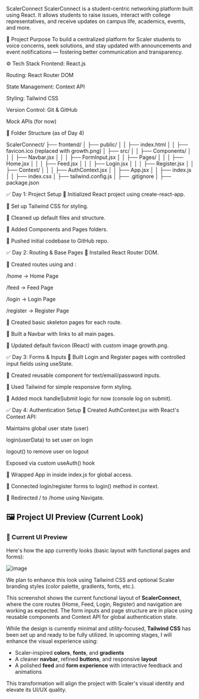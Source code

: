 
ScalerConnect
ScalerConnect is a student-centric networking platform built using React. It allows students to raise issues, interact with college representatives, and receive updates on campus life, academics, events, and more.

🌱 Project Purpose
To build a centralized platform for Scaler students to voice concerns, seek solutions, and stay updated with announcements and event notifications — fostering better communication and transparency.

⚙️ Tech Stack
Frontend: React.js

Routing: React Router DOM

State Management: Context API

Styling: Tailwind CSS

Version Control: Git & GitHub

Mock APIs (for now)

📁 Folder Structure (as of Day 4)


ScalerConnect/
├── frontend/
│   ├── public/
│   │   ├── index.html
│   │   ├── favicon.ico (replaced with growth.png)
│   ├── src/
│   │   ├── Components/
│   │   │   ├── Navbar.jsx
│   │   │   ├── FormInput.jsx
│   │   ├── Pages/
│   │   │   ├── Home.jsx
│   │   │   ├── Feed.jsx
│   │   │   ├── Login.jsx
│   │   │   ├── Register.jsx
│   │   ├── Context/
│   │   │   ├── AuthContext.jsx
│   │   ├── App.jsx
│   │   ├── index.js
│   │   ├── index.css
│   ├── tailwind.config.js
│   ├── .gitignore
│   ├── package.json

✅ Day 1: Project Setup
🔹 Initialized React project using create-react-app.

🔹 Set up Tailwind CSS for styling.

🔹 Cleaned up default files and structure.

🔹 Added Components and Pages folders.

🔹 Pushed initial codebase to GitHub repo.

✅ Day 2: Routing & Base Pages
🔹 Installed React Router DOM.

🔹 Created routes using <BrowserRouter> and <Routes>:

/home → Home Page

/feed → Feed Page

/login → Login Page

/register → Register Page

🔹 Created basic skeleton pages for each route.

🔹 Built a Navbar with links to all main pages.

🔹 Updated default favicon (React) with custom image growth.png.

✅ Day 3: Forms & Inputs
🔹 Built Login and Register pages with controlled input fields using useState.

🔹 Created reusable <FormInput /> component for text/email/password inputs.

🔹 Used Tailwind for simple responsive form styling.

🔹 Added mock handleSubmit logic for now (console log on submit).

✅ Day 4: Authentication Setup
🔹 Created AuthContext.jsx with React's Context API:

Maintains global user state (user)

login(userData) to set user on login

logout() to remove user on logout

Exposed via custom useAuth() hook

🔹 Wrapped App in <AuthProvider /> inside index.js for global access.

🔹 Connected login/register forms to login() method in context.

🔹 Redirected / to /home using Navigate.



## 🖼️ Project UI Preview (Current Look)

### 📸 Current UI Preview

Here's how the app currently looks (basic layout with functional pages and forms):

![image](https://github.com/user-attachments/assets/bca45d1b-9e0e-4d40-8a18-c8df1e129a51)

We plan to enhance this look using Tailwind CSS and optional Scaler branding styles (color palette, gradients, fonts, etc.).


This screenshot shows the current functional layout of **ScalerConnect**, where the core routes (Home, Feed, Login, Register) and navigation are working as expected. The form inputs and page structure are in place using reusable components and Context API for global authentication state.

While the design is currently minimal and utility-focused, **Tailwind CSS** has been set up and ready to be fully utilized. In upcoming stages, I will enhance the visual experience using:

- Scaler-inspired **colors**, **fonts**, and **gradients**
- A cleaner **navbar**, refined **buttons**, and responsive **layout**
- A polished **feed** and **form experience** with interactive feedback and animations

This transformation will align the project with Scaler's visual identity and elevate its UI/UX quality.

